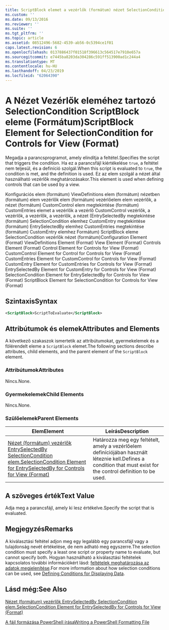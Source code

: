 ```yaml
---
title: ScriptBlock elemet a vezérlők (formátum) nézet SelectionCondition |} A Microsoft Docs
ms.custom: ''
ms.date: 09/13/2016
ms.reviewer: ''
ms.suite: ''
ms.tgt_pltfrm: ''
ms.topic: article
ms.assetid: 08512496-5682-4539-ab56-0c5394ce1f01
caps.latest.revision: 6
ms.openlocfilehash: 0137886437f01518f396613c564517e7910e657a
ms.sourcegitcommit: e7445ba8203da304286c591ff513900ad1c244a4
ms.translationtype: MT
ms.contentlocale: hu-HU
ms.lasthandoff: 04/23/2019
ms.locfileid: "62064390"
---
```

# <a name="scriptblock-element-for-selectioncondition-for-controls-for-view-format"></a><span data-ttu-id="23b07-102">A Nézet Vezérlők eleméhez tartozó SelectionCondition ScriptBlock eleme (Formátum)</span><span class="sxs-lookup"><span data-stu-id="23b07-102">ScriptBlock Element for SelectionCondition for Controls for View (Format)</span></span>

<span data-ttu-id="23b07-103">Megadja a parancsprogramot, amely elindítja a feltétel.</span><span class="sxs-lookup"><span data-stu-id="23b07-103">Specifies the script that triggers the condition.</span></span> <span data-ttu-id="23b07-104">Ha ez a parancsfájl kiértékelése `true`, a feltétel nem teljesül, és a definíció szolgál.</span><span class="sxs-lookup"><span data-stu-id="23b07-104">When this script is evaluated to `true`, the condition is met, and the definition is used.</span></span> <span data-ttu-id="23b07-105">Ez az elem szolgál a nézet által használható vezérlők meghatározásakor.</span><span class="sxs-lookup"><span data-stu-id="23b07-105">This element is used when defining controls that can be used by a view.</span></span>

<span data-ttu-id="23b07-106">Konfigurációs elem (formátum) ViewDefinitions elem (formátum) nézetben (formátum) elem vezérlők elem (formátum) vezérlőelem elem vezérlők, a nézet (formátum) CustomControl elem megtekintése (formátum) CustomEntries elemet a vezérlők a vezérlő CustomControl vezérlők, a vezérlők, a vezérlők, a vezérlők, a nézet (EntrySelectedBy megtekintése (formátum) SelectionCondition elemhez CustomEntry megtekintése (formátum) EntrySelectedBy elemhez CustomEntries megtekintése (formátum) CustomEntry elemhez Formátum) ScriptBlock eleme SelectionCondition vezérlők nézet (formátum)</span><span class="sxs-lookup"><span data-stu-id="23b07-106">Configuration Element (Format) ViewDefinitions Element (Format) View Element (Format) Controls Element (Format) Control Element for Controls for View (Format) CustomControl Element for Control for Controls for View (Format) CustomEntries Element for CustomControl for Controls for View (Format) CustomEntry Element for CustomEntries for Controls for View (Format) EntrySelectedBy Element for CustomEntry for Controls for View (Format) SelectionCondition Element for EntrySelectedBy for Controls for View (Format) ScriptBlock Element for SelectionCondition for Controls for View (Format)</span></span>

## <a name="syntax"></a><span data-ttu-id="23b07-107">Szintaxis</span><span class="sxs-lookup"><span data-stu-id="23b07-107">Syntax</span></span>

```xml
<ScriptBlock>ScriptToEvaluate</ScriptBlock>
```

## <a name="attributes-and-elements"></a><span data-ttu-id="23b07-108">Attribútumok és elemek</span><span class="sxs-lookup"><span data-stu-id="23b07-108">Attributes and Elements</span></span>

<span data-ttu-id="23b07-109">A következő szakaszok ismertetik az attribútumokat, gyermekelemek és a fölérendelt eleme a `ScriptBlock` elemet.</span><span class="sxs-lookup"><span data-stu-id="23b07-109">The following sections describe attributes, child elements, and the parent element of the `ScriptBlock` element.</span></span>

### <a name="attributes"></a><span data-ttu-id="23b07-110">Attribútumok</span><span class="sxs-lookup"><span data-stu-id="23b07-110">Attributes</span></span>

<span data-ttu-id="23b07-111">Nincs.</span><span class="sxs-lookup"><span data-stu-id="23b07-111">None.</span></span>

### <a name="child-elements"></a><span data-ttu-id="23b07-112">Gyermekelemek</span><span class="sxs-lookup"><span data-stu-id="23b07-112">Child Elements</span></span>

<span data-ttu-id="23b07-113">Nincs.</span><span class="sxs-lookup"><span data-stu-id="23b07-113">None.</span></span>

### <a name="parent-elements"></a><span data-ttu-id="23b07-114">Szülőelemek</span><span class="sxs-lookup"><span data-stu-id="23b07-114">Parent Elements</span></span>

|<span data-ttu-id="23b07-115">Elem</span><span class="sxs-lookup"><span data-stu-id="23b07-115">Element</span></span>|<span data-ttu-id="23b07-116">Leírás</span><span class="sxs-lookup"><span data-stu-id="23b07-116">Description</span></span>|
|-------------|-----------------|
|[<span data-ttu-id="23b07-117">Nézet (formátum) vezérlők EntrySelectedBy SelectionCondition elem.</span><span class="sxs-lookup"><span data-stu-id="23b07-117">SelectionCondition Element for EntrySelectedBy for Controls for View (Format)</span></span>](./selectioncondition-element-for-entryselectedby-for-controls-for-view-format.md)|<span data-ttu-id="23b07-118">Határozza meg egy feltételt, amely a vezérlőelem definíciójában használt léteznie kell.</span><span class="sxs-lookup"><span data-stu-id="23b07-118">Defines a condition that must exist for the control definition to be used.</span></span>|

## <a name="text-value"></a><span data-ttu-id="23b07-119">A szöveges érték</span><span class="sxs-lookup"><span data-stu-id="23b07-119">Text Value</span></span>

<span data-ttu-id="23b07-120">Adja meg a parancsfájl, amely ki lesz értékelve.</span><span class="sxs-lookup"><span data-stu-id="23b07-120">Specify the script that is evaluated.</span></span>

## <a name="remarks"></a><span data-ttu-id="23b07-121">Megjegyzés</span><span class="sxs-lookup"><span data-stu-id="23b07-121">Remarks</span></span>

<span data-ttu-id="23b07-122">A kiválasztási feltétel adjon meg egy legalább egy parancsfájl vagy a tulajdonság nevét értékelése, de nem adható meg egyszerre.</span><span class="sxs-lookup"><span data-stu-id="23b07-122">The selection condition must specify a least one script or property name to evaluate, but cannot specify both.</span></span> <span data-ttu-id="23b07-123">Hogyan használható a kiválasztási feltételek kapcsolatos további információkért lásd: [feltételek meghatározása az adatok megjelenítése](./defining-conditions-for-displaying-data.md).</span><span class="sxs-lookup"><span data-stu-id="23b07-123">For more information about how selection conditions can be used, see [Defining Conditions for Displaying Data](./defining-conditions-for-displaying-data.md).</span></span>

## <a name="see-also"></a><span data-ttu-id="23b07-124">Lásd még:</span><span class="sxs-lookup"><span data-stu-id="23b07-124">See Also</span></span>

[<span data-ttu-id="23b07-125">Nézet (formátum) vezérlők EntrySelectedBy SelectionCondition elem.</span><span class="sxs-lookup"><span data-stu-id="23b07-125">SelectionCondition Element for EntrySelectedBy for Controls for View (Format)</span></span>](./selectioncondition-element-for-entryselectedby-for-controls-for-view-format.md)

[<span data-ttu-id="23b07-126">A fájl formázása PowerShell írása</span><span class="sxs-lookup"><span data-stu-id="23b07-126">Writing a PowerShell Formatting File</span></span>](./writing-a-powershell-formatting-file.md)
